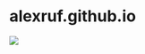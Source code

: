 # alexruf.github.io

![](https://github.com/alexruf/alexruf.github.io/workflows/github%20pages/badge.svg)